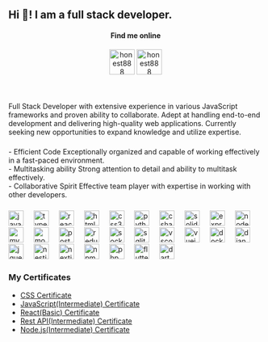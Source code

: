 <h2 align="left">Hi 👋! I am a full stack developer.</h2>

<h4 align="center">Find me online</h5>
<div align="center">
  <a href="https://discordapp.com/users/1174154977036476496" target="blank" sytle="margin-right:-4px;" ><img align="center" src="https://uxwing.com/wp-content/themes/uxwing/download/brands-and-social-media/discord-round-color-icon.png"" alt="honest888" height="50px" width="50px"/></a>
  <a href="https://t.me/legend0619" target="blank"><img align="center" src="https://cdn3.iconfinder.com/data/icons/social-icons-33/512/Telegram-512.png" alt="honest888" height="50px" width="50px" /></a>
<!--   <a href="https://join.skype.com/invite/ORViDdbMeCnR" target="blank"><img align="center" src="https://cdn1.iconfinder.com/data/icons/social-icon-1-1/512/social_style_1_skype-512.png" alt="hoenst888" height="50px" width="50px"/></a> -->
<!--   <a href="https://wa.me/17162208652" target="blank"><img align="center" src="https://cdn0.iconfinder.com/data/icons/social-circle-3/72/Whatsapp-512.png" alt="honest888" height="50px" width="50px" /></a> -->
<div>

###

<br clear="both">

<p align="left">Full Stack Developer with extensive experience in various JavaScript frameworks and proven ability to collaborate. Adept at handling end-to-end development and delivering high-quality web applications. Currently seeking new opportunities to expand knowledge and utilize expertise.</p>

###

<p align="left">- Efficient Code Exceptionally organized and capable of working effectively in a fast-paced environment. <br>- Multitasking ability Strong attention to detail and ability to multitask effectively.<br>- Collaborative Spirit Effective team player with expertise in working with other developers.</p>

###

<div align="left">
  <img src="https://cdn.jsdelivr.net/gh/devicons/devicon/icons/javascript/javascript-original.svg" height="30" alt="javascript logo"  />
  <img width="12" />
  <img src="https://cdn.jsdelivr.net/gh/devicons/devicon/icons/typescript/typescript-original.svg" height="30" alt="typescript logo"  />
  <img width="12" />
  <img src="https://cdn.jsdelivr.net/gh/devicons/devicon/icons/react/react-original.svg" height="30" alt="react logo"  />
  <img width="12" />
  <img src="https://cdn.jsdelivr.net/gh/devicons/devicon/icons/html5/html5-original.svg" height="30" alt="html5 logo"  />
  <img width="12" />
  <img src="https://cdn.jsdelivr.net/gh/devicons/devicon/icons/css3/css3-original.svg" height="30" alt="css3 logo"  />
  <img width="12" />
  <img src="https://cdn.jsdelivr.net/gh/devicons/devicon/icons/python/python-original.svg" height="30" alt="python logo"  />
  <img width="12" />
  <img src="https://cdn.jsdelivr.net/gh/devicons/devicon/icons/csharp/csharp-original.svg" height="30" alt="csharp logo"  />
  <img width="12" />
  <img src="https://skillicons.dev/icons?i=solidity" height="30" alt="solidity logo"  />
  <img width="12" />
  <img src="https://skillicons.dev/icons?i=express" height="30" alt="express logo"  />
  <img width="12" />
  <img src="https://cdn.jsdelivr.net/gh/devicons/devicon/icons/nodejs/nodejs-original.svg" height="30" alt="nodejs logo"  />
  <img width="12" />
  <img src="https://skillicons.dev/icons?i=mysql" height="30" alt="mysql logo"  />
  <img width="12" />
  <img src="https://skillicons.dev/icons?i=mongodb" height="30" alt="mongodb logo"  />
  <img width="12" />
  <img src="https://cdn.simpleicons.org/postgresql/4169E1" height="30" alt="postgresql logo"  />
  <img width="12" />
  <img src="https://cdn.jsdelivr.net/gh/devicons/devicon/icons/redux/redux-original.svg" height="30" alt="redux logo"  />
  <img width="12" />
  <img src="https://cdn.jsdelivr.net/gh/devicons/devicon/icons/socketio/socketio-original.svg" height="30" alt="socketio logo"  />
  <img width="12" />
  <img src="https://cdn.jsdelivr.net/gh/devicons/devicon/icons/sqlite/sqlite-original.svg" height="30" alt="sqlite logo"  />
  <img width="12" />
  <img src="https://cdn.jsdelivr.net/gh/devicons/devicon/icons/vscode/vscode-original.svg" height="30" alt="vscode logo"  />
  <img width="12" />
  <img src="https://cdn.simpleicons.org/vuedotjs/4FC08D" height="30" alt="vuejs logo"  />
  <img width="12" />
  <img src="https://cdn.simpleicons.org/docker/2496ED" height="30" alt="docker logo"  />
  <img width="12" />
  <img src="https://cdn.simpleicons.org/django/092E20" height="30" alt="django logo"  />
  <img width="12" />
  <img src="https://cdn.simpleicons.org/jquery/0769AD" height="30" alt="jquery logo"  />
  <img width="12" />
  <img src="https://cdn.simpleicons.org/nestjs/E0234E" height="30" alt="nestjs logo"  />
  <img width="12" />
  <img src="https://cdn.simpleicons.org/nextdotjs/000000" height="30" alt="nextjs logo"  />
  <img width="12" />
  <img src="https://cdn.simpleicons.org/npm/CB3837" height="30" alt="npm logo"  />
  <img width="12" />
  <img src="https://cdn.simpleicons.org/php/777BB4" height="30" alt="php logo"  />
  <img width="12" />
  <img src="https://skillicons.dev/icons?i=flutter" height="30" alt="flutter logo"  />
  <img width="12" />
  <img src="https://skillicons.dev/icons?i=dart" height="30" alt="dart logo"  />
</div>

###



###

<h3 align="left">My Certificates</h3>
<ul align="left">
  <li>
    <a href="http://email.postmaster.hackerrankmail.com/c/eJxskc_OmzAQxJ_GHKP1-v-BQyXEa6DFXhIEhMgYpX37ylT9lOrrkZ0fM57d1AZrCRtupQ1SK-0lNo820RQokIbgozLko3VWOm395MikKTZzi4AKPDgZACTe0BtW1iflVCQYtdDw2o-y0VE43x4UF86ZnstG83qL-9as7aOUl1A_BPYC-_f7_UFVQmBf4SFzmjPHUr_LUDLFRag-7s_CP4tQ3QUV3l4rFR6kCmpAtNLIAALtH89hTkJ1H-OFfwnVgeFoFaAn4_UYRprUBIZTsIzOKwwBLWMwAu2_KZddjfqrnOc1ghhHAMugIYAzzmiYpAxMYA0mQwJt2YXqavVDoKntTe1v_r8Bg33kXOZpjlT4uAbJRefqVUaw1aI_yzZsnOaz_qA6rg-qpK3CsZ858iV8X9QXFWl70Xx_Xtwjx-FY5nU9ho_wJrcr3_mZAoCVQWi4f92ytN-9fwcAAP__B-27MA">CSS Certificate</a>
  </li>
  <li>
    <a href="http://email.postmaster.hackerrankmail.com/c/eJxskdHOnCAQhZ8GLzfMAANceNHE-BoGYdw16rpBzLZv32DTP9v8vXTO5zmcmdR6ooANt0AetLLS2-bRjiqNjtlKJpYkR-eiRwoWtIakgZq5RYlKOmnBKwf2BilKyzZpsJIjeqHlaz_KFo7C-fYIceGcw3PZwrze4r41a_so5SXUD4G9wP79fn9QlRDYV3jInObMsdTvMpQc4iJUH_dn4Z9FqO6CCm-vNRQeQHk1IBIY8FIg_fEc5iRU9zFe-JdQnTQcSUl0wTg9-jFMapKGkydG6xR6j8TojUD6N-Wyq1F_lfO8RtYSTJZ90KPVU_JjpGA8KNAOJ5lqctmF6mr1Q6Cp7U3tb_6_AYN95FzmaY6h8HENJglEzhkDGKpFf5Zt2DjNZ_1BdVwfVEmqwrGfOfIlfF_UFxXD9grz_XlxjxyHY5nX9Rg-wpvcrnznZ_JSEtT73r9uWdrv3r8DAAD__8WwuvI">JavaScript(Intermediate) Certificate</a>
  </li>
  <li>
    <a href="http://email.postmaster.hackerrankmail.com/c/eJxskdHOnCAQhZ8GLzcwAygXXjQxvobBYdgl6rpBzLZv32DTP9v8vWTOxzmcIfTOWg8N98o6pTUq0zaP3s5dNGRVGyNoKQ3NQIE56IAUqZub1IMElJ1sQSmn2ps3CjRoQKNDjEoKLV_7UTZ_FM63h6eFc_bPZfNpvdG-NWv_KOUl8IeAUcD4fr8_qEoIGCs8ZQ4pM5V6LlPJnhaBI-3Pwj-LwOGCCm-v1ReeFDqcAKwyykkB9o_nlILA4WO88C-BgzRMFiV03nR6drOPGKXh4CxD2yE4B5bBGQH235TLrkb9Vc7zGrXKah-QFLXeOXYzaklWdZ6jwk51AmzZBQ61-iHA1Pam9jf_34CBkTiXFBP5wsc1kG1k49gGlL5ajGfZpo1DOusFHLg-qJK2Csd-ZuJL-L6oL4r89vLp_ry4R6bpWNK6HtNHeJP7le_8DE5Kq5zQ8v71l6X_7v07AAD__4P_vCI">React(Basic) Certificate</a>
  </li>
  <li>
    <a href="http://email.postmaster.hackerrankmail.com/c/eJxskd_OnCAQxZ8GLzcwMOhceNHE-BqGP8OuUdcNYrZ9-wabftnm6yVzfpzDGWJP1jpouFeWlGmNaal59CQVOUAngwlIxiq0xmirOpBWpZiauQcJWnayk1YqRTdWGFxSRqfkGToWRr72o2zuKJxvDxcWztk9l83N6y3sW7P2j1JeQv8QMAoY3-_3B1UJAWOFp8xxzhxKPZepZBcWocewPwv_LEIPF1R4e62u8KQ06QnAKlQkBdg_ntMchR4-xgv_EnqQyMFqCZ3DznjyLukkkSNZhrbTQASWgVCA_TflsqtRf5XzvEYmIVGLJiI48qRU9D5F33piyZE6AbbsQg-1-iEAa3us_fH_G0AYA-cypzm4wsc1YMXeJAT01Q_1eJZt2jjOZ72gB64PqqStwrGfOfAlfF_UFxXc9nLz_XlxjxymY5nX9Zg-wpvcr3znZyQprSJh5P3rL0v_3ft3AAAA__8Tvrvq">Rest API(Intermediate) Certificate</a>
  </li>
  <li>
    <a href="http://email.postmaster.hackerrankmail.com/c/eJxskdHOnCAQhZ8GLzcwwCAXXjQxvobBYdg16rpBzLZv32DTP9v8vWTOxzmcIXYeMUDDnUKvjHMtYvPokiUKkBIE1sZOUpE3VoKyjpxko5u5AwlatrKVaJ3B25RcAKON4cSEQMLI136ULRyF8-0RaOGcw3PZwrzeaN-atXuU8hL6h4BBwPB-vz-oSggYKjxmjnNmKvVcxpIDLUIPtD8L_yxC9xdUeHutofCotNcjACqrvBSAfzzHOQrdf4wX_iV0Ly0TagltsK2Z_BSSTtJy9MjgWg3eAzJ4KwD_TbnsatRf5TyvUUwwWSc1MSYHbCL7NsUI6JRBZWpy2YXua_VDgK3tbe1v_78BCwNxLnOaKRQ-roECS6jIO9W21WI4yzZuHOezXtA91wdVEqtw7GcmvoTvi_qiKGyvMN-fF_fINB7LvK7H-BHe5G7lOz-jlxKVF0bev_6ydN-9fwcAAP__Gxm7rg">Node.js(Intermediate) Certificate</a>
  </li>
</ul>
